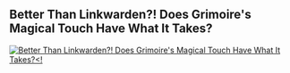 <h2>Better Than Linkwarden?!  Does Grimoire's Magical Touch Have What It Takes?</h2>

 [![Better Than Linkwarden?!  Does Grimoire's Magical Touch Have What It Takes?<!](https://img.youtube.com/vi/_x-rPs93_XM/0.jpg)](https://www.youtube.com/watch?v=_x-rPs93_XM)
